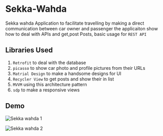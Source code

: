 # Sekka-Wahda
Sekka wahda Application to facilitate travelling by making a direct communication between car owner and passenger
the applicaiton show how to deal with APIs and get,post Posts, basic usage for `REST API`

## Libraries Used
1. `Retrofit` to deal with the database
2. `picasso` to show car photo and profile pictures from their URLs
3. `Matrial Design` to make a handsome designs for UI
4. `Recycler View` to get posts and show their in list
5. `MVVM` using this architecture pattern
6. `sdp` to make a responsive views

## Demo
![Sekka wahda 1](https://user-images.githubusercontent.com/55982701/94496760-94344180-01f5-11eb-80e3-0b7bd9a065fb.gif)

![Sekka wahda 2](https://user-images.githubusercontent.com/55982701/94496857-d3fb2900-01f5-11eb-9fa0-be4b4690ba5b.gif)
